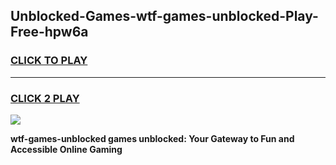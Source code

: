 
## Unblocked-Games-wtf-games-unblocked-Play-Free-hpw6a
<h3>
<a href="https://premium76.site?title=wtf-games-unblocked&ref=18A1">CLICK TO PLAY</a></h3>
<hr>

<h3>
<a href="https://premium76.site?title=wtf-games-unblocked&ref=18A1">CLICK 2 PLAY</a>
  
</h3>

<a href="https://premium76.site?title=wtf-games-unblocked&ref=18A1"><img src="https://clearcache.store/games.png"></a>


**wtf-games-unblocked games unblocked: Your Gateway to Fun and Accessible Online Gaming**
